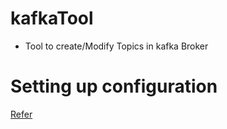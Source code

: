 # kafkaTool

- Tool to create/Modify Topics in kafka Broker


# Setting up configuration

[Refer](config/kakfa.yaml)
